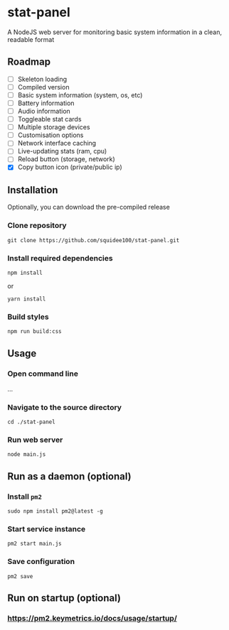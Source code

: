 # stat-panel
A NodeJS web server for monitoring basic system information in a clean, readable format

## Roadmap
- [ ] Skeleton loading
- [ ] Compiled version
- [ ] Basic system information (system, os, etc)
- [ ] Battery information
- [ ] Audio information
- [ ] Toggleable stat cards
- [ ] Multiple storage devices
- [ ] Customisation options
- [ ] Network interface caching
- [ ] Live-updating stats (ram, cpu)
- [ ] Reload button (storage, network)
- [x] Copy button icon (private/public ip)

## Installation
Optionally, you can download the pre-compiled release
### Clone repository
```
git clone https://github.com/squidee100/stat-panel.git
```

### Install required dependencies
```
npm install
```
or
```
yarn install
```

### Build styles
```
npm run build:css
```

## Usage
### Open command line
...

### Navigate to the source directory
```
cd ./stat-panel
```

### Run web server
```
node main.js
```

## Run as a daemon (optional)
### Install `pm2`
```
sudo npm install pm2@latest -g
```

### Start service instance
```
pm2 start main.js
```

### Save configuration
```
pm2 save
```

## Run on startup (optional)
### https://pm2.keymetrics.io/docs/usage/startup/
